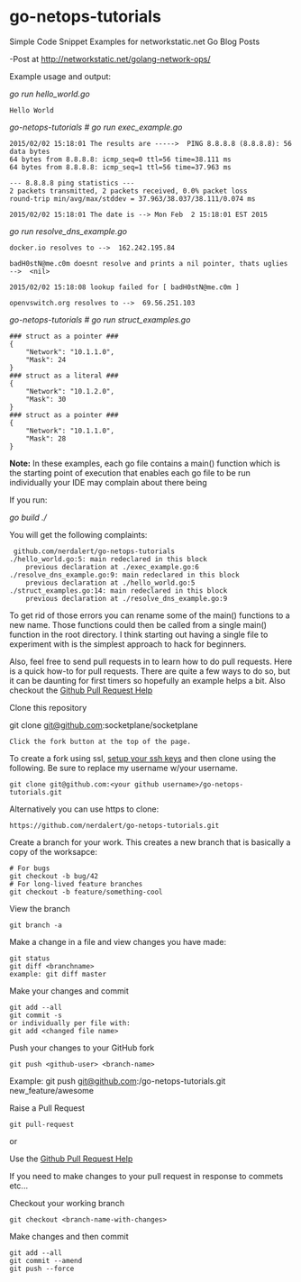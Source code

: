 # go-netops-tutorials
Simple Code Snippet Examples for networkstatic.net Go Blog Posts

-Post at http://networkstatic.net/golang-network-ops/

Example usage and output:

*go run hello_world.go*

	Hello World

*go-netops-tutorials # go run exec_example.go*

	2015/02/02 15:18:01 The results are ----->  PING 8.8.8.8 (8.8.8.8): 56 data bytes
	64 bytes from 8.8.8.8: icmp_seq=0 ttl=56 time=38.111 ms
	64 bytes from 8.8.8.8: icmp_seq=1 ttl=56 time=37.963 ms
	
	--- 8.8.8.8 ping statistics ---
	2 packets transmitted, 2 packets received, 0.0% packet loss
	round-trip min/avg/max/stddev = 37.963/38.037/38.111/0.074 ms
	
	2015/02/02 15:18:01 The date is --> Mon Feb  2 15:18:01 EST 2015
	
*go run resolve_dns_example.go*

	docker.io resolves to -->  162.242.195.84
	
	badH0stN@me.c0m doesnt resolve and prints a nil pointer, thats uglies -->  <nil>
	
	2015/02/02 15:18:08 lookup failed for [ badH0stN@me.c0m ]
	
	openvswitch.org resolves to -->  69.56.251.103

*go-netops-tutorials # go run struct_examples.go*

	### struct as a pointer ###
	{
		"Network": "10.1.1.0",
		"Mask": 24
	}
	### struct as a literal ###
	{
		"Network": "10.1.2.0",
		"Mask": 30
	}
	### struct as a pointer ###
	{
		"Network": "10.1.1.0",
		"Mask": 28
	}


**Note:** In these examples, each go file contains a main() function which is the starting point of execution that enables each go file to be run individually your IDE may complain about there being 

If you run:

*go build ./*

You will get the following complaints:

	 github.com/nerdalert/go-netops-tutorials
	./hello_world.go:5: main redeclared in this block
		previous declaration at ./exec_example.go:6
	./resolve_dns_example.go:9: main redeclared in this block
		previous declaration at ./hello_world.go:5
	./struct_examples.go:14: main redeclared in this block
		previous declaration at ./resolve_dns_example.go:9

To get rid of those errors you can rename some of the main() functions to a new name. Those functions could then be called from a single main() function in the root directory. I think starting out having a single file to experiment with is the simplest approach to hack for beginners.

Also, feel free to send pull requests in to learn how to do pull requests. Here is a quick how-to for pull requests. There are quite a few ways to do so, but it can be daunting for first timers so hopefully an example helps a bit. Also checkout the [Github Pull Request Help](https://help.github.com/articles/using-pull-requests/)


Clone this repository

git clone git@github.com:socketplane/socketplane

	Click the fork button at the top of the page.
 
To create a fork using ssl, [setup your ssh keys](https://help.github.com/articles/generating-ssh-keys/) and then clone using the following. Be sure to replace my username w/your username. 

	git clone git@github.com:<your github username>/go-netops-tutorials.git

Alternatively you can use https to clone:

	https://github.com/nerdalert/go-netops-tutorials.git

Create a branch for your work. This creates a new branch that is basically a copy of the worksapce:


	# For bugs
	git checkout -b bug/42
	# For long-lived feature branches
	git checkout -b feature/something-cool

View the branch

	git branch -a
	
Make a change in a file and view changes you have made:

	git status
	git diff <branchname>
	example: git diff master

Make your changes and commit

	git add --all
	git commit -s
	or individually per file with:
	git add <changed file name>

Push your changes to your GitHub fork

	git push <github-user> <branch-name>

Example: git push git@github.com:<your username>/go-netops-tutorials.git new_feature/awesome

Raise a Pull Request

	git pull-request

or

Use the [Github Pull Request Help](https://help.github.com/articles/using-pull-requests/)

If you need to make changes to your pull request in response to commets etc...

Checkout your working branch

	git checkout <branch-name-with-changes>

Make changes and then commit

	git add --all
	git commit --amend
	git push --force
